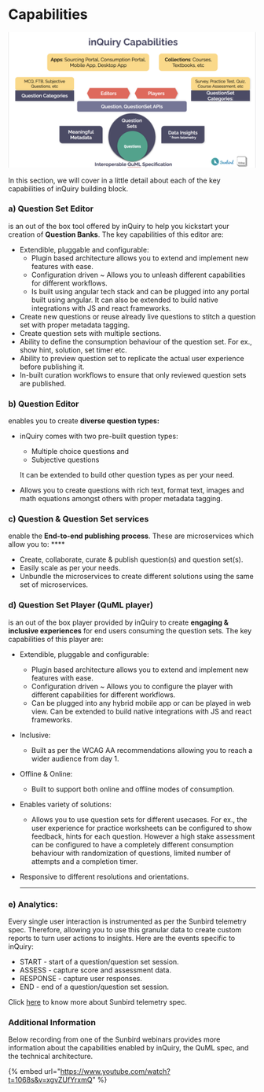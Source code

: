 # Capabilities

![](<../.gitbook/assets/Screen Shot 2022-03-21 at 4.19.17 PM.png>)





In this section, we will cover in a little detail about each of the key capabilities of inQuiry building block.

### **a) Question Set Editor**&#x20;

is an out of the box tool offered by inQuiry to help you kickstart your creation of **Question Banks**. The key capabilities of this editor are:

* Extendible, pluggable and configurable:&#x20;
  * Plugin based architecture allows you to extend and implement new features with ease.&#x20;
  * Configuration driven \~ Allows you to unleash different capabilities for different workflows.&#x20;
  * Is built using angular tech stack and can be plugged into any portal built using angular. It can also be extended to build native integrations with JS and react frameworks.
* Create new questions or reuse already live questions to stitch a question set with proper metadata tagging.
* Create question sets with multiple sections.&#x20;
* Ability to define the consumption behaviour of the question set. For ex., show hint, solution, set timer etc.
* Ability to preview question set to replicate the actual user experience before publishing it.
* In-built curation workflows to ensure that only reviewed question sets are published.

### **b) Question Editor**&#x20;

enables you to create **diverse question types:**&#x20;

*   inQuiry comes with two pre-built question types:&#x20;

    * Multiple choice questions and&#x20;
    * Subjective questions

    It can be extended to build other question types as per your need.
* Allows you to create questions with rich text, format text, images and math equations amongst others with proper metadata tagging.

### **c) Question & Question Set services**&#x20;

enable the **End-to-end publishing process**. These are microservices which allow you to: ****&#x20;

* Create, collaborate, curate & publish question(s) and question set(s).&#x20;
* Easily scale as per your needs.
* Unbundle the microservices to create different solutions using the same set of microservices.

### **d) Question Set Player (QuML player)**&#x20;

is an out of the box player provided by inQuiry to create **engaging & inclusive experiences** for end users consuming the question sets. The key capabilities of this player are:&#x20;

* Extendible, pluggable and configurable:&#x20;
  * Plugin based architecture allows you to extend and implement new features with ease.&#x20;
  * Configuration driven \~ Allows you to configure the player with different capabilities for different workflows.&#x20;
  * Can be plugged into any hybrid mobile app or can be played in web view. Can be extended to build native integrations with JS and react frameworks.
* Inclusive:
  * Built as per the WCAG AA recommendations allowing you to reach a wider audience from day 1.
* Offline & Online:
  * Built to support both online and offline modes of consumption.
* Enables variety of solutions:
  * Allows you to use question sets for different usecases. For ex., the user experience for practice worksheets can be configured to show feedback, hints for each question. However a high stake assessment can be configured to have a completely different consumption behaviour with randomization of questions, limited number of attempts and a completion timer.&#x20;
*   Responsive to different resolutions and orientations.&#x20;

    ****

### **e) Analytics:**&#x20;

Every single user interaction is instrumented as per the Sunbird telemetry spec. Therefore, allowing you to use this granular data to create custom reports to turn user actions to insights. Here are the events specific to inQuiry:

* START - start of a question/question set session.&#x20;
* ASSESS - capture score and assessment data.&#x20;
* RESPONSE - capture user responses.&#x20;
* END - end of a question/question set session.

Click [here](https://github.com/sunbird-specs/Telemetry/blob/3.3.0/specification.md) to know more about Sunbird telemetry spec.



### **Additional Information**

Below recording from one of the Sunbird webinars provides more information about the capabilities enabled by inQuiry, the QuML spec, and the technical architecture.

{% embed url="https://www.youtube.com/watch?t=1068s&v=xgvZUfYrxmQ" %}
